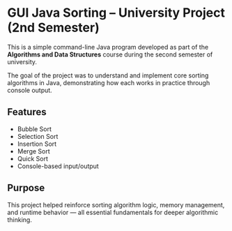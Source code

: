 # GUI Java Sorting – University Project (2nd Semester)

This is a simple command-line Java program developed as part of the **Algorithms and Data Structures** course during the second semester of university.

The goal of the project was to understand and implement core sorting algorithms in Java, demonstrating how each works in practice through console output.

## Features

- Bubble Sort  
- Selection Sort  
- Insertion Sort  
- Merge Sort  
- Quick Sort  
- Console-based input/output

## Purpose

This project helped reinforce sorting algorithm logic, memory management, and runtime behavior — all essential fundamentals for deeper algorithmic thinking.
